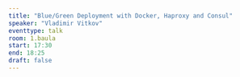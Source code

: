 ```yaml
---
title: "Blue/Green Deployment with Docker, Haproxy and Consul"
speaker: "Vladimir Vitkov"
eventtype: talk
room: 1.baula
start: 17:30
end: 18:25
draft: false
---
```

